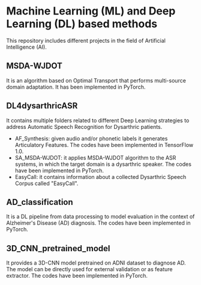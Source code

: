 # Machine Learning (ML) and Deep Learning (DL) based methods

This repository includes different projects in the field of Artificial Intelligence (AI).

## MSDA-WJDOT
It is an algorithm based on Optimal Transport that performs multi-source domain adaptation. 
It has been implemented in PyTorch.

## DL4dysarthricASR 
It contains multiple folders related to different Deep Learning strategies to address Automatic Speech Recognition for Dysarthric patients.

- AF_Synthesis: given audio and/or phonetic labels it generates Articulatory Features.
  The codes have been implemented in TensorFlow 1.0.
- SA_MSDA-WJDOT: it applies MSDA-WJDOT algorithm to the ASR systems, in which the target domain is a dysarthric speaker.
  The codes have been implemented in PyTorch.
- EasyCall: it contains information about a collected Dysarthric Speech Corpus called "EasyCall".

## AD_classification
It is a DL pipeline from data processing to model evaluation in the context of Alzheimer's Disease (AD) diagnosis.
The codes have been implemented in PyTorch.

## 3D_CNN_pretrained_model
It provides a 3D-CNN model pretrained on ADNI dataset to diagnose AD. 
The model can be directly used for external validation or as feature extractor.
The codes have been implemented in PyTorch. 
